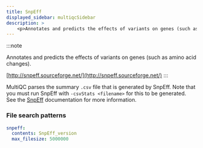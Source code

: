 ```yaml
---
title: SnpEff
displayed_sidebar: multiqcSidebar
description: >
    <p>Annotates and predicts the effects of variants on genes (such as amino acid changes).</p>
---
```


<!--
~~~~~ DO NOT EDIT ~~~~~
This file is autogenerated from the MultiQC module python docstring.
Do not edit the markdown, it will be overwritten.

File path for the source of this content: multiqc/modules/snpeff/snpeff.py
~~~~~~~~~~~~~~~~~~~~~~~
-->

:::note
<p>Annotates and predicts the effects of variants on genes (such as amino acid changes).</p>

[http://snpeff.sourceforge.net/](http://snpeff.sourceforge.net/)
:::

MultiQC parses the summary `.csv` file that is generated by SnpEff. Note that you must run SnpEff
with `-csvStats <filename>` for this to be generated. See the
[SnpEff](http://snpeff.sourceforge.net/SnpEff_manual.html#outputSummary) documentation for more information.

### File search patterns

```yaml
snpeff:
  contents: SnpEff_version
  max_filesize: 5000000
```
    